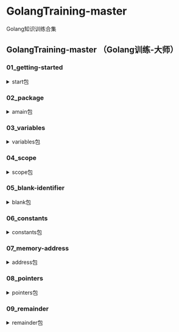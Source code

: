 # GolangTraining-master
Golang知识训练合集

## GolangTraining-master （Golang训练-大师）
### 01_getting-started  
<details>
<summary>start包</summary>

##### fmt.Println()
##### fmt.Printf()↓
1. %d（十进制）  如：60 的十进制写法 60
2. %b（二进制）  如：60 的二进制写法 111100
3. %x（十六进制a-f）  如：60 的十六进制写法 3c
4. %X（十六进制A-F）  如：60 的十六进制写法 3C
5. %#x（0x开头，十六进制a-f） 如：60 的十六进制写法 0x3c
6. %#X（0X开头，十六进制a-f） 如：60 的十六进制写法 0X3c
7. %q（单引号括起来的go语法字符字面值） 如：60 的字符字面值法 '<'
</details>

### 02_package
<details>
<summary>amain包</summary>

#### 同一包下的函数调用方式及要求:
1. 调用：函数名()
2. 要求：需要注意此时对标识符（函数名）的首字母无要求
#### 不同包下的变量和函数调用方式及要求:
1. 调用：包名.函数名()
2. 要求：需要注意此时对标识符（函数名）的首字母需要大写
</details>

### 03_variables
<details>
<summary>variables包</summary>

#### 变量的声明和初始化:
1. 使用关键字 “var” 
2. “:=” 运算符
3. 变量的作用域（全局变量：在函数外部声明可以在多个函数内部使用；局部变量：在函数内部声明只在该函数内部使用）
#### 单引号、双引号、反引号:
1. 双引号""：里面可以是单个字符也可以是字符串，双引号里面可以有转义字符，如\n、\r等，对应go语言中的string类型
2. 单引号''：单引号在go语言中表示golang中的rune（int32）类型，单引号里面的单个字符，对应的是该字符的ASCII码
3. 反引号``：像双引号一样工作，但是对转义字符无效，内容按照原格式输出
</details>

### 04_scope
<details>
<summary>scope包</summary>

#### 变量和函数 在同一包和不同包中的使用:
1. 需要注意标识符（变量名和函数名）的首字母大小写问题
#### 变量在函数内部声明
1. 作用域：在该函数内部
#### 变量在函数中声明，在{}括号内声明
1. 函数中声明-作用域：在该函数内部
2. 函数内-新的{}中声明-作用域：在{}内部
#### 同一包下，不同.go文件中声明的全局变量
1. 作用域：该包下的所有.go文件中均可使用
2. 注意：因为是同一包下的.go文件使用，所以全局变量首字母无需大写
#### 匿名函数
1. 没有名称的函数
2. 匿名函数可以赋值给变量(函数表达式:将函数赋值给变量)
3. 闭包帮助我们限制多个函数使用的变量作用域，如果没有闭包，两个或多个函数要访问同一个变量，该变量需要是包作用域

#### 顺序很重要
1. 针对函数内部声明的变量而言，必须先声明，然后再使用
2. 针对函数内部使用函数外部声明的变量时，变量声明所在行（位置顺序）不重要,代码编译时，会优先编译全局变量，然后编译函数

#### 变量跟踪
1. 变量与函数同名，函数赋值给变量后，此时标识符表示的是变量。

</details>

### 05_blank-identifier
<details>
<summary>blank包</summary>

#### 占位符 _
1. 在go语言中，声明而不使用的变量，会报错
2. 下划线 _:是一个特殊的标识符，被用作占位符。
3. 在不需要使用变量的地方,可以使用下划线作为变量名,这样可以避免编译器报出未使用变量的警告,同时也表明了这个变量是不需要使用的。 
4. 下划线还可以用于多个返回值的函数或方法中,当我们只需要其中的某些返回值时,可以使用下划线来忽略不需要的返回值,而只关心需要的返回值。
</details>

### 06_constants
<details>
<summary>constants包</summary>

#### 常量
1. 常量是一个简单不变的值
2. 使用关键字const声明

#### iota 
1. iota是go语言的常量计数器,只能在常量表达式中使用，例如：const a = iota //0
2. iota在const关键字出现时将被重置为0,const中每新增一行常量声明将使iota计数一次 可理解为const语句块中的行索引。
例如：  
const a = iota //0  
const b = iota //0  
const (  
    c = iota // 0  
    d = iota // 1  
    e = iota // 2  
)

#### 左移运算符 <<
1. 左移运算符（<<）将一个运算对象的各二进制位全部左移若干位（左边的二进制位丢弃，右边的补0）  
例如：  
KB = 1 << (iota * 10) // 1 << (1 * 10)  
KB = 1<<10   // 1的二进制是 1 ，左边舍弃10位，右边补上10个0 得到：100 0000 0000，将100 0000 0000 转换为十进制是 1 * 2^10 = 1024  
KB= 1024
</details>

### 07_memory-address
<details>
<summary>address包</summary>

#### 内存地址
1. &：取地址符
2. 使用&获取变量的地址输出的是十六进制数
3. 内存地址的使用：fmt.Scan(&变量)，Scan从标准输入扫描文本，将成功读取的空白分隔的值保存进成功传递给本函数的参数
</details>

### 08_pointers
<details>
<summary>pointers包</summary>

#### 指针
1. &：取地址符
2. *：根据地址取值运算符（根据地址取出指向的值）
3. 总结：对变量进行取地址(&)操作，可以获得这个变量的地址（指针变量）
4. 总结：指针变量的值是原变量的地址
5. 总结：对指针变量进取取值(*)操作，可以获得指针变量指向的原变量的值。
6. Go语言指针学习地址：https://blog.csdn.net/weixin_44211968/article/details/121343717
</details>

### 09_remainder
<details>
<summary>remainder包</summary>

#### 取余数 %
1. 算数运算符 % 用来取余运算
</details>
